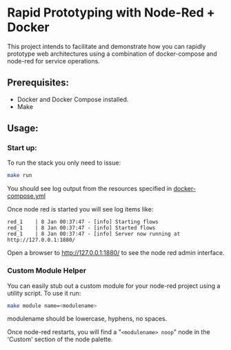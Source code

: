 # Rapid Prototyping with Node-Red + Docker

This project intends to facilitate and demonstrate how you can rapidly prototype web architectures using a combination of docker-compose and node-red for service operations.

## Prerequisites:

* Docker and Docker Compose installed.
* Make

## Usage:

### Start up:

To run the stack you only need to issue:
```sh
make run
```

You should see log output from the resources specified in [docker-compose.yml](docker-compose.yml)

Once node red is started you will see log items like:

```
red_1    | 8 Jan 00:37:47 - [info] Starting flows
red_1    | 8 Jan 00:37:47 - [info] Started flows
red_1    | 8 Jan 00:37:47 - [info] Server now running at http://127.0.0.1:1880/
```

Open a browser to http://127.0.0.1:1880/  to see the node red admin interface.

### Custom Module Helper

You can easily stub out a custom module for your node-red project using a utility script.  To use it run:

```sh
make module name=<modulename>
```
modulename should be lowercase, hyphens, no spaces.

Once node-red restarts, you will find a "`<modulename> noop`" node in the 'Custom' section of the node palette.

